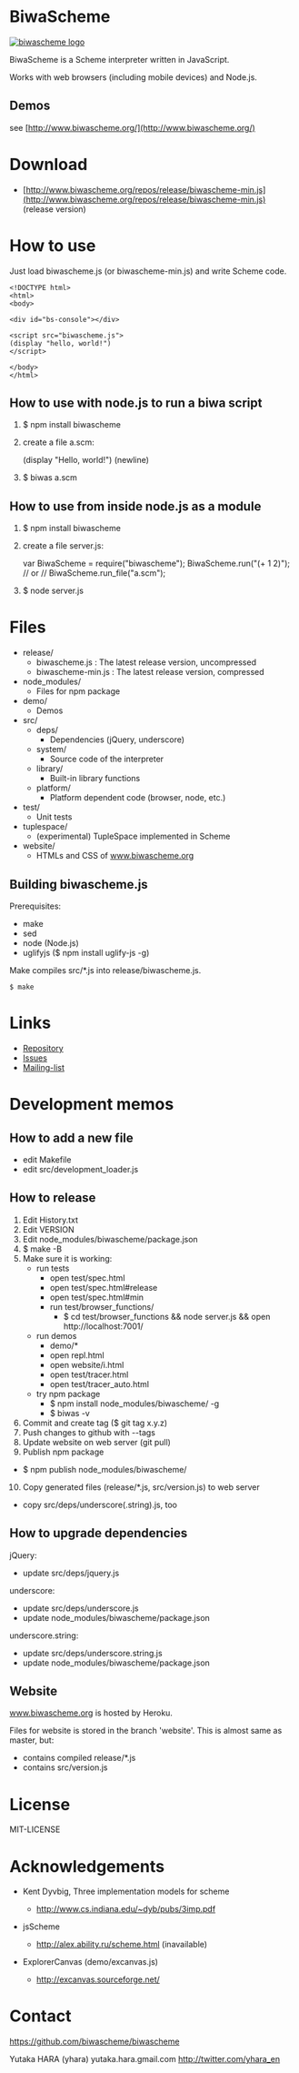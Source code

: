 BiwaScheme
==========

[![biwascheme logo](http://www.biwascheme.org/images/biwascheme_logo.png)](http://www.biwascheme.org)

BiwaScheme is a Scheme interpreter written in JavaScript.

Works with web browsers (including mobile devices) and Node.js.

Demos
-----

see [http://www.biwascheme.org/](http://www.biwascheme.org/)

Download
========

* [http://www.biwascheme.org/repos/release/biwascheme-min.js](http://www.biwascheme.org/repos/release/biwascheme-min.js) (release version)

How to use
==========

Just load biwascheme.js (or biwascheme-min.js) and write Scheme code.

    <!DOCTYPE html>
    <html>
    <body>
    
    <div id="bs-console"></div>
    
    <script src="biwascheme.js">
    (display "hello, world!")
    </script>
    
    </body>
    </html>

How to use with node.js to run a biwa script
--------------------------------------------

1. $ npm install biwascheme
2. create a file a.scm:

    (display "Hello, world!")
    (newline)

3. $ biwas a.scm

How to use from inside node.js as a module
------------------------------------------

1. $ npm install biwascheme
2. create a file server.js:

    var BiwaScheme = require("biwascheme");
    BiwaScheme.run("(+ 1 2)");
    // or
    // BiwaScheme.run_file("a.scm");

3. $ node server.js

Files
=====

* release/
  + biwascheme.js : The latest release version, uncompressed
  + biwascheme-min.js : The latest release version, compressed
* node_modules/
  + Files for npm package
* demo/
  + Demos
* src/
  + deps/
     - Dependencies (jQuery, underscore)
  + system/
     - Source code of the interpreter
  + library/
     - Built-in library functions
  + platform/
     - Platform dependent code (browser, node, etc.)
* test/
  + Unit tests
* tuplespace/
  + (experimental) TupleSpace implemented in Scheme
* website/
  + HTMLs and CSS of www.biwascheme.org

Building biwascheme.js
----------------------

Prerequisites:

* make
* sed
* node (Node.js)
* uglifyjs ($ npm install uglify-js -g) 

Make compiles src/\*.js into release/biwascheme.js.

    $ make

Links
=====

- [Repository](https://github.com/biwascheme/biwascheme)
- [Issues](https://github.com/biwascheme/biwascheme/issues)
- [Mailing-list](http://groups.google.co.jp/group/biwascheme)

Development memos
=================

How to add a new file
---------------------

* edit Makefile
* edit src/development_loader.js

How to release
--------------

1. Edit History.txt
2. Edit VERSION
3. Edit node_modules/biwascheme/package.json
4. $ make -B
5. Make sure it is working:
   + run tests
     - open test/spec.html
     - open test/spec.html#release
     - open test/spec.html#min
     - run test/browser_functions/
       - $ cd test/browser_functions && node server.js && open http://localhost:7001/
   + run demos
     - demo/*
     - open repl.html
     - open website/i.html
     - open test/tracer.html
     - open test/tracer_auto.html
   + try npm package
       - $ npm install node_modules/biwascheme/ -g
       - $ biwas -v
6. Commit and create tag ($ git tag x.y.z)
7. Push changes to github with --tags
8. Update website on web server (git pull)
9. Publish npm package
  - $ npm publish node_modules/biwascheme/
10. Copy generated files (release/*.js, src/version.js) to web server
  - copy src/deps/underscore(.string).js, too

How to upgrade dependencies
---------------------------

jQuery:
* update src/deps/jquery.js

underscore:
* update src/deps/underscore.js
* update node_modules/biwascheme/package.json

underscore.string:
* update src/deps/underscore.string.js
* update node_modules/biwascheme/package.json

Website
-------

www.biwascheme.org is hosted by Heroku.

Files for website is stored in the branch 'website'.
This is almost same as master, but:

* contains compiled release/*.js
* contains src/version.js

License
=======

MIT-LICENSE

Acknowledgements
================

* Kent Dyvbig, Three implementation models for scheme
  * http://www.cs.indiana.edu/~dyb/pubs/3imp.pdf

* jsScheme
  * http://alex.ability.ru/scheme.html (inavailable)

* ExplorerCanvas (demo/excanvas.js)
  * http://excanvas.sourceforge.net/

Contact
=======

https://github.com/biwascheme/biwascheme

Yutaka HARA (yhara) yutaka.hara.gmail.com
http://twitter.com/yhara_en
